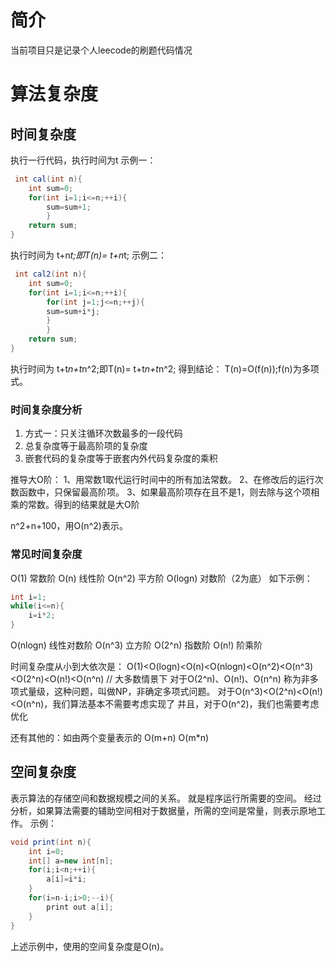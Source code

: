 # 简介
当前项目只是记录个人leecode的刷题代码情况

# 算法复杂度
## 时间复杂度
执行一行代码，执行时间为t
示例一：
```java
 int cal(int n){
    int sum=0;
    for(int i=1;i<=n;++i){
        sum=sum+1;
        }
    return sum;
}
```
执行时间为 t+n*t;即T(n)= t+n*t;
示例二：
```java
 int cal2(int n){
    int sum=0;
    for(int i=1;i<=n;++i){
        for(int j=1;j<=n;++j){
        sum=sum+i*j;
        }
        }
    return sum;
}
```
执行时间为 t+t*n+t*n^2;即T(n)= t+t*n+t*n^2;
得到结论：
T(n)=O(f(n));f(n)为多项式。
### 时间复杂度分析
1. 方式一：只关注循环次数最多的一段代码
2. 总复杂度等于最高阶项的复杂度
3. 嵌套代码的复杂度等于嵌套内外代码复杂度的乘积

推导大O阶：
1、用常数1取代运行时间中的所有加法常数。
2、在修改后的运行次数函数中，只保留最高阶项。
3、如果最高阶项存在且不是1，则去除与这个项相乘的常数。得到的结果就是大O阶

n^2+n+100，用O(n^2)表示。

### 常见时间复杂度
O(1) 常数阶
O(n) 线性阶
O(n^2) 平方阶
O(logn) 对数阶（2为底） 如下示例：
```java
int i=1;
while(i<=n){
    i=i*2;
}
```
O(nlogn) 线性对数阶
O(n^3) 立方阶
O(2^n) 指数阶
O(n!) 阶乘阶

时间复杂度从小到大依次是：
O(1)<O(logn)<O(n)<O(nlogn)<O(n^2)<O(n^3)<O(2^n)<O(n!)<O(n^n)
// 大多数情景下 对于O(2^n)、O(n!)、O(n^n) 称为非多项式量级，这种问题，叫做NP，非确定多项式问题。
对于O(n^3)<O(2^n)<O(n!)<O(n^n)，我们算法基本不需要考虑实现了
并且，对于O(n^2)，我们也需要考虑优化


还有其他的：如由两个变量表示的
O(m+n)
O(m*n) 

## 空间复杂度
表示算法的存储空间和数据规模之间的关系。
就是程序运行所需要的空间。
经过分析，如果算法需要的辅助空间相对于数据量，所需的空间是常量，则表示原地工作。
示例：
```java
void print(int n){
    int i=0;
    int[] a=new int[n];
    for(i;i<n;++i){
        a[i]=i*i;
    }
    for(i=n-i;i>0;--i){
        print out a[i];
    }
}
```
上述示例中，使用的空间复杂度是O(n)。